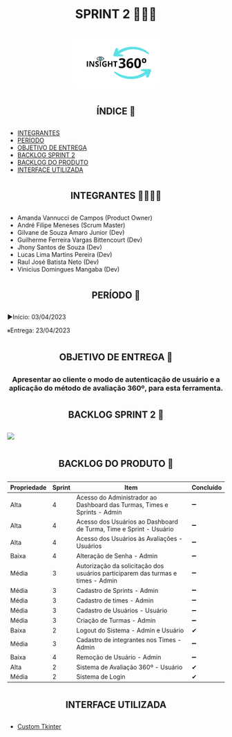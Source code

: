 # <h1 align=center>SPRINT 2 🏁🏃‍♂️<h1/>
<p align='center'>
<img src="https://raw.githubusercontent.com/AndreMeneses0103/API_1_SEMESTRE/images/logo_preto.png" width="40%" />
</p>
  
# <h2 align=center>ÍNDICE 🔖<h2/>
- [INTEGRANTES](#INTEGRANTES)
- [PERÍODO](#PERÍODO)
- [OBJETIVO DE ENTREGA](#OBJETIVO-DE-ENTREGA)
- [BACKLOG SPRINT 2](#BACKLOG-SPRINT-2)
- [BACKLOG DO PRODUTO](#BACKLOG-DO-PRODUTO)
- [INTERFACE UTILIZADA](#INTERFACE-UTILIZADA)
  
# <h2 align=center>INTEGRANTES 👩‍💻👨‍💻<h2/>
- Amanda Vannucci de Campos (Product Owner) 
- André Filipe Meneses (Scrum Master)
- Gilvane de Souza Amaro Junior (Dev)
- Guilherme Ferreira Vargas Bittencourt (Dev)
- Jhony Santos de Souza (Dev)
- Lucas Lima Martins Pereira (Dev)
- Raul José Batista Neto (Dev)
- Vinicius Domingues Mangaba (Dev)

# <h2 align=center>PERÍODO 📅<h2/>
▶Início: 03/04/2023 

⏸Entrega: 23/04/2023 

# <h2 align=center>OBJETIVO DE ENTREGA 🎯<h2/>
<h3 align=center>Apresentar ao cliente o modo de autenticação de usuário e a aplicação do método de avaliação 360º, para esta ferramenta. <h3/>

# <h2 align="center">BACKLOG SPRINT 2 📌 <h2/>
<p aling="center">
<img src="https://github.com/Amandavannuccic/Fatec/blob/main/zyro-image.png">
<p/> 
  
# <h2 align=center>BACKLOG DO PRODUTO 📌<h2/>
  
Propriedade | Sprint |	Item | Concluído
--- | --- | --- | ---
Alta	| 4 |	Acesso do Administrador ao Dashboard das Turmas, Times e Sprints - Admin |➖
Alta	| 4 |	Acesso dos Usuários ao Dashboard de Turma, Time e Sprint - Usuário |➖
Alta	| 4 |	Acesso dos Usuários às Avaliações - Usuários |➖
Baixa	| 4 |	Alteração de Senha - Admin |➖
Média	| 3 |	Autorização da solicitação dos usuários participarem das turmas e times - Admin |➖
Média	| 3 |	Cadastro de Sprints - Admin |➖
Média	| 3 |	Cadastro de times - Admin |➖
Média	| 3 |	Cadastro de Usuários - Usuário |➖
Média	| 3 |	Criação de Turmas - Admin |➖
Baixa	| 2 |	Logout do Sistema - Admin e Usuário| ✔
Média	| 3 |	Cadastro de integrantes nos Times - Admin |➖
Baixa	| 4 |	Remoção de Usuário - Admin |➖
Alta	| 2 |	Sistema de Avaliação 360º - Usuário |✔
Média	| 2 |	Sistema de Login |✔

# <h2 align=center>INTERFACE UTILIZADA <h2/>
- <a href="https://pypi.org/project/customtkinter/0.3/">Custom Tkinter <br><a/>



